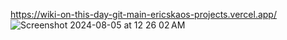 https://wiki-on-this-day-git-main-ericskaos-projects.vercel.app/
![Screenshot 2024-08-05 at 12 26 02 AM](https://github.com/user-attachments/assets/ab057a08-5da5-449b-bd50-45e53184c171)
